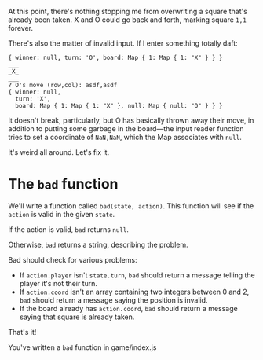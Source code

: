 At this point, there's nothing stopping me from overwriting a square
that's already been taken. X and O could go back and forth, marking square
`1,1` forever.

There's also the matter of invalid input. If I enter something totally daft:

```
{ winner: null, turn: 'O', board: Map { 1: Map { 1: "X" } } }
___
_X_
___
? O's move (row,col): asdf,asdf
{ winner: null,
  turn: 'X',
  board: Map { 1: Map { 1: "X" }, null: Map { null: "O" } } }
```

It doesn't break, particularly, but O has basically thrown away their move,
in addition to putting some garbage in the board—the input reader function
tries to set a coordinate of `NaN,NaN`, which the Map associates with `null`.

It's weird all around. Let's fix it.

# The `bad` function

We'll write a function called `bad(state, action)`. This function will
see if the `action` is valid in the given `state`.

If the action is valid, `bad` returns `null`.

Otherwise, `bad` returns a string, describing the problem.

Bad should check for various problems:
  - If `action.player` isn't `state.turn`, `bad` should return a
    message telling the player it's not their turn.
  - If `action.coord` isn't an array containing two integers between 0 and
    2, `bad` should return a message saying the position is invalid.
  - If the board already has `action.coord`, `bad` should return
    a message saying that square is already taken.

That's it!

<guide>You've written a `bad` function in game/index.js</guide>
